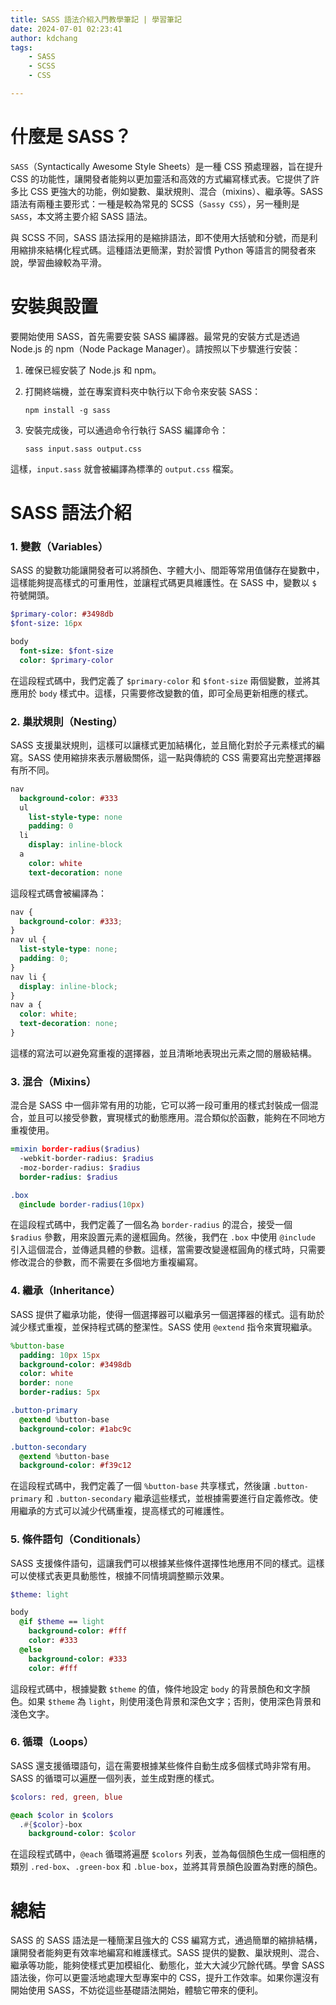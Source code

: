 ```yaml
---
title: SASS 語法介紹入門教學筆記 | 學習筆記
date: 2024-07-01 02:23:41
author: kdchang
tags: 
    - SASS
    - SCSS
    - CSS

---
```


# 什麼是 SASS？

`SASS`（Syntactically Awesome Style Sheets）是一種 CSS 預處理器，旨在提升 CSS 的功能性，讓開發者能夠以更加靈活和高效的方式編寫樣式表。它提供了許多比 CSS 更強大的功能，例如變數、巢狀規則、混合（mixins）、繼承等。SASS 語法有兩種主要形式：一種是較為常見的 SCSS（`Sassy CSS`），另一種則是 `SASS`，本文將主要介紹 SASS 語法。

與 SCSS 不同，SASS 語法採用的是縮排語法，即不使用大括號和分號，而是利用縮排來結構化程式碼。這種語法更簡潔，對於習慣 Python 等語言的開發者來說，學習曲線較為平滑。

# 安裝與設置

要開始使用 SASS，首先需要安裝 SASS 編譯器。最常見的安裝方式是透過 Node.js 的 npm（Node Package Manager）。請按照以下步驟進行安裝：

1. 確保已經安裝了 Node.js 和 npm。
2. 打開終端機，並在專案資料夾中執行以下命令來安裝 SASS：

   ```
   npm install -g sass
   ```

3. 安裝完成後，可以通過命令行執行 SASS 編譯命令：

   ```
   sass input.sass output.css
   ```

這樣，`input.sass` 就會被編譯為標準的 `output.css` 檔案。

# SASS 語法介紹

### 1. 變數（Variables）

SASS 的變數功能讓開發者可以將顏色、字體大小、間距等常用值儲存在變數中，這樣能夠提高樣式的可重用性，並讓程式碼更具維護性。在 SASS 中，變數以 `$` 符號開頭。

```sass
$primary-color: #3498db
$font-size: 16px

body
  font-size: $font-size
  color: $primary-color
```

在這段程式碼中，我們定義了 `$primary-color` 和 `$font-size` 兩個變數，並將其應用於 `body` 樣式中。這樣，只需要修改變數的值，即可全局更新相應的樣式。

### 2. 巢狀規則（Nesting）

SASS 支援巢狀規則，這樣可以讓樣式更加結構化，並且簡化對於子元素樣式的編寫。SASS 使用縮排來表示層級關係，這一點與傳統的 CSS 需要寫出完整選擇器有所不同。

```sass
nav
  background-color: #333
  ul
    list-style-type: none
    padding: 0
  li
    display: inline-block
  a
    color: white
    text-decoration: none
```

這段程式碼會被編譯為：

```css
nav {
  background-color: #333;
}
nav ul {
  list-style-type: none;
  padding: 0;
}
nav li {
  display: inline-block;
}
nav a {
  color: white;
  text-decoration: none;
}
```

這樣的寫法可以避免寫重複的選擇器，並且清晰地表現出元素之間的層級結構。

### 3. 混合（Mixins）

混合是 SASS 中一個非常有用的功能，它可以將一段可重用的樣式封裝成一個混合，並且可以接受參數，實現樣式的動態應用。混合類似於函數，能夠在不同地方重複使用。

```sass
=mixin border-radius($radius)
  -webkit-border-radius: $radius
  -moz-border-radius: $radius
  border-radius: $radius

.box
  @include border-radius(10px)
```

在這段程式碼中，我們定義了一個名為 `border-radius` 的混合，接受一個 `$radius` 參數，用來設置元素的邊框圓角。然後，我們在 `.box` 中使用 `@include` 引入這個混合，並傳遞具體的參數。這樣，當需要改變邊框圓角的樣式時，只需要修改混合的參數，而不需要在多個地方重複編寫。

### 4. 繼承（Inheritance）

SASS 提供了繼承功能，使得一個選擇器可以繼承另一個選擇器的樣式。這有助於減少樣式重複，並保持程式碼的整潔性。SASS 使用 `@extend` 指令來實現繼承。

```sass
%button-base
  padding: 10px 15px
  background-color: #3498db
  color: white
  border: none
  border-radius: 5px

.button-primary
  @extend %button-base
  background-color: #1abc9c

.button-secondary
  @extend %button-base
  background-color: #f39c12
```

在這段程式碼中，我們定義了一個 `%button-base` 共享樣式，然後讓 `.button-primary` 和 `.button-secondary` 繼承這些樣式，並根據需要進行自定義修改。使用繼承的方式可以減少代碼重複，提高樣式的可維護性。

### 5. 條件語句（Conditionals）

SASS 支援條件語句，這讓我們可以根據某些條件選擇性地應用不同的樣式。這樣可以使樣式表更具動態性，根據不同情境調整顯示效果。

```sass
$theme: light

body
  @if $theme == light
    background-color: #fff
    color: #333
  @else
    background-color: #333
    color: #fff
```

這段程式碼中，根據變數 `$theme` 的值，條件地設定 `body` 的背景顏色和文字顏色。如果 `$theme` 為 `light`，則使用淺色背景和深色文字；否則，使用深色背景和淺色文字。

### 6. 循環（Loops）

SASS 還支援循環語句，這在需要根據某些條件自動生成多個樣式時非常有用。SASS 的循環可以遍歷一個列表，並生成對應的樣式。

```sass
$colors: red, green, blue

@each $color in $colors
  .#{$color}-box
    background-color: $color
```

在這段程式碼中，`@each` 循環將遍歷 `$colors` 列表，並為每個顏色生成一個相應的類別 `.red-box`、`.green-box` 和 `.blue-box`，並將其背景顏色設置為對應的顏色。

# 總結

SASS 的 SASS 語法是一種簡潔且強大的 CSS 編寫方式，通過簡單的縮排結構，讓開發者能夠更有效率地編寫和維護樣式。SASS 提供的變數、巢狀規則、混合、繼承等功能，能夠使樣式更加模組化、動態化，並大大減少冗餘代碼。學會 SASS 語法後，你可以更靈活地處理大型專案中的 CSS，提升工作效率。如果你還沒有開始使用 SASS，不妨從這些基礎語法開始，體驗它帶來的便利。